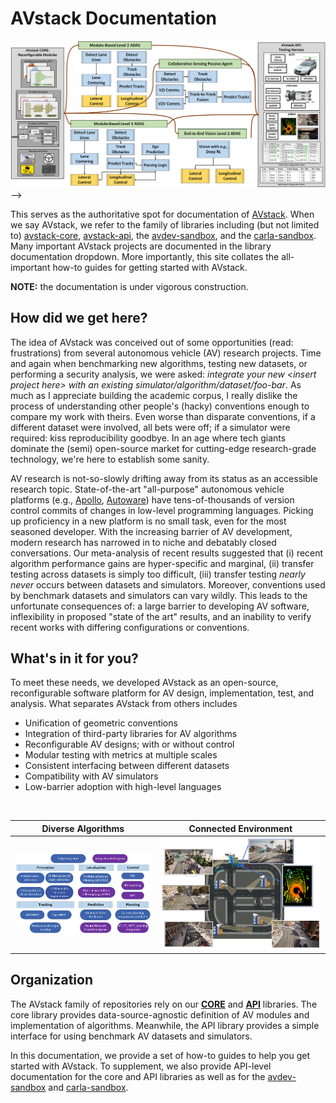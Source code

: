 # AVstack Documentation

![AVstack full diagram](./images/avstack-full-diagram.png "AVstack full diagram") -->

This serves as the authoritative spot for documentation of [AVstack][avstack-lab]. When we say AVstack, we refer to the family of libraries including (but not limited to) [avstack-core][avstack-core], [avstack-api][avstack-api], the [avdev-sandbox][avdev-sandbox], and the [carla-sandbox][carla-sandbox].  Many important AVstack projects are documented in the library documentation dropdown. More importantly, this site collates the all-important how-to guides for getting started with AVstack.

**NOTE:** the documentation is under vigorous construction.

## How did we get here?

The idea of AVstack was conceived out of some opportunities (read: frustrations) from several autonomous vehicle (AV) research projects. Time and again when benchmarking new algorithms, testing new datasets, or performing a security analysis, we were asked: *integrate your new &lt;insert project here&gt; with an existing simulator/algorithm/dataset/foo-bar*. As much as I appreciate building the academic corpus, I really dislike the process of understanding other people's (hacky) conventions enough to compare my work with theirs. Even worse than disparate conventions, if a different dataset were involved, all bets were off; if a simulator were required: kiss reproducibility goodbye. In an age where tech giants dominate the (semi) open-source market for cutting-edge research-grade technology, we're here to establish some sanity. 

AV research is not-so-slowly drifting away from its status as an accessible research topic. State-of-the-art "all-purpose" autonomous vehicle platforms (e.g., [Apollo][apollo], [Autoware][autoware]) have tens-of-thousands of version control commits of changes in low-level programming languages. Picking up proficiency in a new platform is no small task, even for the most seasoned developer. With the increasing barrier of AV development, modern research has narrowed in to niche and debatably closed conversations. Our meta-analysis of recent results suggested that (i) recent algorithm performance gains are hyper-specific and marginal, (ii) transfer testing across datasets is simply too difficult, (iii) transfer testing *nearly never* occurs between datasets and simulators. Moreover, conventions used by benchmark datasets and simulators can vary wildly. This leads to the unfortunate consequences of: a large barrier to developing AV software, inflexibility in proposed "state of the art" results, and an inability to verify recent works with differing configurations or conventions.  

## What's in it for you?

To meet these needs, we developed AVstack as an open-source, reconfigurable software platform for AV design, implementation, test, and analysis. What separates AVstack from others includes

- Unification of geometric conventions
- Integration of third-party libraries for AV algorithms
- Reconfigurable AV designs; with or without control
- Modular testing with metrics at multiple scales
- Consistent interfacing between different datasets
- Compatibility with AV simulators
- Low-barrier adoption with high-level languages

<br/>

Diverse Algorithms         |  Connected Environment
:-------------------------:|:-------------------------:
![AVstack algorithms](./images/avstack-algorithms.png "AVstack algorithms")  |  ![AVstack collaborative](./images/avstack-collaborative-scene.png "AVstack collaborative")

## Organization

The AVstack family of repositories rely on our [**CORE**][avstack-core] and [**API**][avstack-api] libraries. The core library provides data-source-agnostic definition of AV modules and implementation of algorithms. Meanwhile, the API library provides a simple interface for using benchmark AV datasets and simulators.

In this documentation, we provide a set of how-to guides to help you get started with AVstack. To supplement, we also provide API-level documentation for the core and API libraries as well as for the [avdev-sandbox][avdev-sandbox] and [carla-sandbox][carla-sandbox]. 

<br/><br/>

[apollo]: https://github.com/ApolloAuto/apollo
[autoware]: https://gitlab.com/autowarefoundation/autoware.auto
[avstack-lab]: https://github.com/avstack-lab
[avstack-core]: https://github.com/avstack-lab/lib-avstack-core
[avstack-api]: https://github.com/avstack-lab/lib-avstack-api
[avdev-sandbox]: https://github.com/avstack-lab/avdev-sandbox
[carla-sandbox]: https://github.com/avstack-lab/carla-sandbox